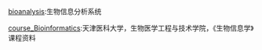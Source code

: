 [bioanalysis](https://github.com/gaohDe/bioanalysis):生物信息分析系统 

[course_Bioinformatics](https://github.com/Yixf-Education/course_Bioinformatics):天津医科大学，生物医学工程与技术学院，《生物信息学》课程资料 
